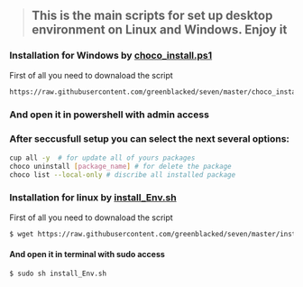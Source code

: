> ## This is the main scripts for set up desktop environment on Linux and Windows. Enjoy it

### Installation for Windows by [choco_install.ps1](https://github.com/greenblacked/seven/blob/master/choco_install.ps1 "choco_install.ps1")
First of all you need to downaload the script 
```sh
https://raw.githubusercontent.com/greenblacked/seven/master/choco_install.ps1
```
### And open it in powershell with admin access
### After seccusfull setup you can select the next several options:
```sh
cup all -y  # for update all of yours packages
choco uninstall [package_name] # for delete the package
choco list --local-only # discribe all installed package
```

### Installation for linux by [install_Env.sh](https://github.com/greenblacked/seven/blob/master/install_Env.sh "install_Env.sh")
First of all you need to downaload the script 
```sh
$ wget https://raw.githubusercontent.com/greenblacked/seven/master/install_Env.sh
```
#### And open it in terminal with sudo access
```sh
$ sudo sh install_Env.sh
```
